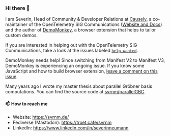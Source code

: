 ### Hi there 👋

I am Severin, Head of Community & Developer Relations at [Causely](https://www.causely.ai/), a co-maintainer of the OpenTelemetry SIG Communications ([Website and Docs](github.com/open-telemetry/opentelemetry.io)) and the author of [DemoMonkey](https://github.com/svrnm/demomonkey), a browser extension that helps to tailor custom demos.

If you are interested in helping out with the OpenTelemetry SIG Communications, take a look at the issues labeled [`help wanted`](https://github.com/open-telemetry/opentelemetry.io/issues?q=is%3Aissue+is%3Aopen+label%3A%22help+wanted%22+).

DemoMonkey needs help! Since switching from Manifest V2 to Manifest V3, DemoMonkey is experiencing an ongoing issue. If you know some JavaScript and how to build browser extension, [leave a comment on this issue](https://github.com/svrnm/DemoMonkey/issues/131).

Many years ago I wrote my master thesis about parallel Gröbner basis computations. You can find the source code at [svrnm/parallelGBC](https://github.com/svrnm/parallelGBC).

#### 📫 How to reach me

- Website: https://svrnm.de/
- Fediverse (Mastodon): https://troet.cafe/svrnm
- LinkedIn: https://www.linkedin.com/in/severinneumann

